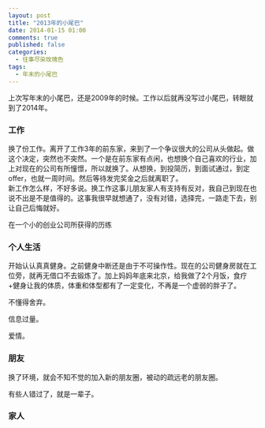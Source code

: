 ```yaml
---
layout: post
title: "2013年的小尾巴"
date: 2014-01-15 01:00
comments: true
published: false
categories:
  - 往事尽染玫瑰色
tags:
  - 年末的小尾巴
---
```

上次写年末的小尾巴，还是2009年的时候。工作以后就再没写过小尾巴，转眼就到了2014年。

### 工作
换了份工作。离开了工作3年的前东家，来到了一个争议很大的公司从头做起。做这个决定，突然也不突然。一个是在前东家有点闲，也想换个自己喜欢的行业，加上对现在的公司有所憧憬，所以就换了。从想换，到投简历，到面试通过，到定offer，也就一周时间。然后等待发完奖金之后就离职了。  
新工作怎么样，不好多说。换工作这事儿朋友家人有支持有反对，我自己到现在也说不出是不是值得的。这事我很早就想通了，没有对错，选择完，一路走下去，别让自己后悔就好。

在一个小的创业公司所获得的历练

### 个人生活
开始认认真真健身。之前健身中断还是由于不可操作性。现在的公司健身房就在工位旁，就再无借口不去锻炼了。加上妈妈年底来北京，给我做了2个月饭，食疗+健身让我的体质，体重和体型都有了一定变化，不再是一个虚弱的胖子了。

不懂得舍弃。

信息过量。

爱情。

### 朋友
换了环境，就会不知不觉的加入新的朋友圈，被动的疏远老的朋友圈。

有些人错过了，就是一辈子。

### 家人


